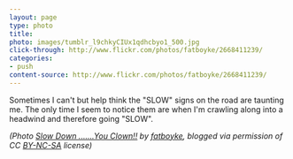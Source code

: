 ```yaml
---
layout: page
type: photo
title: 
photo: images/tumblr_l9chkyCIUx1qdhcbyo1_500.jpg
click-through: http://www.flickr.com/photos/fatboyke/2668411239/
categories: 
- push
content-source: http://www.flickr.com/photos/fatboyke/2668411239/
---
```

Sometimes I can't but help think the "SLOW" signs on the road are taunting me. The only time I seem to notice them are when I'm crawling along into a headwind and therefore going "SLOW".

_(Photo [Slow Down .......You Clown!!](http://www.flickr.com/photos/fatboyke/2668411239/) by [fatboyke](http://www.flickr.com/photos/fatboyke/), blogged via permission of CC [BY-NC-SA](http://creativecommons.org/licenses/by-nc-sa/2.0/) license)_
